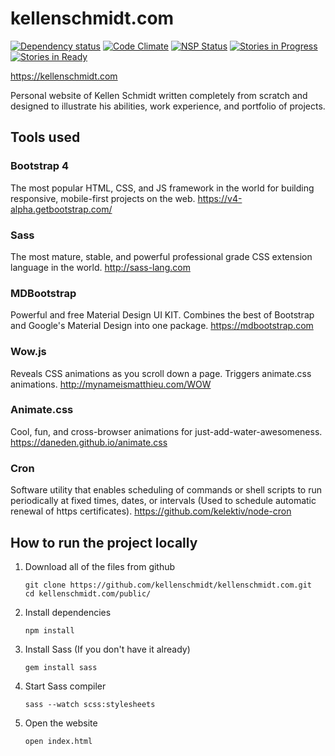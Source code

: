 # kellenschmidt.com
[![Dependency status](https://david-dm.org/kellenschmidt/kellenschmidt.com.svg)](http://david-dm.org)
[![Code Climate](https://codeclimate.com/github/kellenschmidt/kellenschmidt.com/badges/gpa.svg)](https://codeclimate.com/github/kellenschmidt/kellenschmidt.com)
[![NSP Status](https://nodesecurity.io/orgs/kellenschmidtcom/projects/34631a75-0eb3-4ec7-a170-17a2c248b612/badge)](https://nodesecurity.io/orgs/kellenschmidtcom/projects/34631a75-0eb3-4ec7-a170-17a2c248b612)
[![Stories in Progress](https://badge.waffle.io/kellenschmidt/kellenschmidt.com.png?label=in%20progress&title=In%20progress)](https://waffle.io/kellenschmidt/kellenschmidt.com?utm_source=badge)
[![Stories in Ready](https://badge.waffle.io/kellenschmidt/kellenschmidt.com.png?label=ready&title=Ready)](https://waffle.io/kellenschmidt/kellenschmidt.com?utm_source=badge)

https://kellenschmidt.com

Personal website of Kellen Schmidt written completely from scratch and designed to illustrate his abilities, work experience, and portfolio of projects.

## Tools used
### Bootstrap 4
The most popular HTML, CSS, and JS framework in the world for building responsive, mobile-first projects on the web. https://v4-alpha.getbootstrap.com/

### Sass
The most mature, stable, and powerful professional grade CSS extension language in the world. http://sass-lang.com

### MDBootstrap
Powerful and free Material Design UI KIT. Combines the best of Bootstrap and Google's Material Design into one package. https://mdbootstrap.com

### Wow.js
Reveals CSS animations as you scroll down a page. Triggers animate.css animations. http://mynameismatthieu.com/WOW

### Animate.css
Cool, fun, and cross-browser animations for just-add-water-awesomeness. https://daneden.github.io/animate.css

### Cron
Software utility that enables scheduling of commands or shell scripts to run periodically at fixed times, dates, or intervals (Used to schedule automatic renewal of https certificates). https://github.com/kelektiv/node-cron

## How to run the project locally
1. Download all of the files from github
    ```
    git clone https://github.com/kellenschmidt/kellenschmidt.com.git
    cd kellenschmidt.com/public/
    ```
2. Install dependencies
    ```
    npm install
    ```
3. Install Sass (If you don't have it already)
    ```
    gem install sass
    ```
    
4. Start Sass compiler
    ```
    sass --watch scss:stylesheets
    ```
5. Open the website
    ```
    open index.html
    ```
